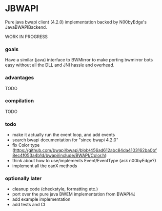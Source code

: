 # JBWAPI
Pure java bwapi client (4.2.0) implementation backed by N00byEdge's JavaBWAPIBackend.

WORK IN PROGRESS

### goals
Have a similar (java) interface to BWMirror to make porting bwmirror bots easy without all the DLL and JNI hassle and overhead.

### advantages
TODO

### compilation
TODO

### todo
 - make it actually run the event loop, and add events
 - search bwapi documentation for "since bwapi 4.2.0"
 - fix Color type (https://github.com/bwapi/bwapi/blob/456ad612abc84da4103162ba0bf8ec4f053a4b1d/bwapi/include/BWAPI/Color.h)
 - think about how to use/implements Event/EventType (ask n00byEdge?)
 - implement all the canX methods
 
### optionally later
 - cleanup code (checkstyle, formatting etc.)
 - port over the pure java BWEM implementation from BWAPI4J
 - add example implementation
 - add tests and CI
